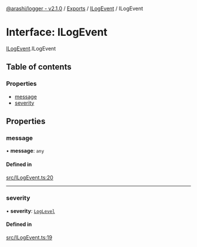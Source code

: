 [@arashi/logger - v2.1.0](../README.md) / [Exports](../modules.md) / [ILogEvent](../modules/ILogEvent.md) / ILogEvent

# Interface: ILogEvent

[ILogEvent](../modules/ILogEvent.md).ILogEvent

## Table of contents

### Properties

- [message](ILogEvent.ILogEvent-1.md#message)
- [severity](ILogEvent.ILogEvent-1.md#severity)

## Properties

### message

• **message**: `any`

#### Defined in

[src/ILogEvent.ts:20](https://github.com/arashijs/logger/blob/c50e05b/src/ILogEvent.ts#L20)

___

### severity

• **severity**: [`LogLevel`](../enums/LogLevel.LogLevel-1.md)

#### Defined in

[src/ILogEvent.ts:19](https://github.com/arashijs/logger/blob/c50e05b/src/ILogEvent.ts#L19)
